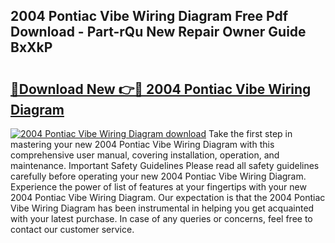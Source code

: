 ## 2004 Pontiac Vibe Wiring Diagram Free Pdf Download - Part-rQu New Repair Owner Guide BxXkP

# <h2><a href="http://dfkr47q.blite.top/?on=2004+Pontiac+Vibe+Wiring+Diagram">🔗Download New 👉🔴 2004 Pontiac Vibe Wiring Diagram</a></h2>

[![2004 Pontiac Vibe Wiring Diagram download](https://i.imgur.com/lujVjoI.png)](http://dfkr47q.blite.top/?on=2004+Pontiac+Vibe+Wiring+Diagram)
Take the first step in mastering your new 2004 Pontiac Vibe Wiring Diagram with this comprehensive user manual, covering installation, operation, and maintenance. Important Safety Guidelines Please read all safety guidelines carefully before operating your new 2004 Pontiac Vibe Wiring Diagram. Experience the power of list of features at your fingertips with your new 2004 Pontiac Vibe Wiring Diagram. Our expectation is that the 2004 Pontiac Vibe Wiring Diagram has been instrumental in helping you get acquainted with your latest purchase. In case of any queries or concerns, feel free to contact our customer service.
